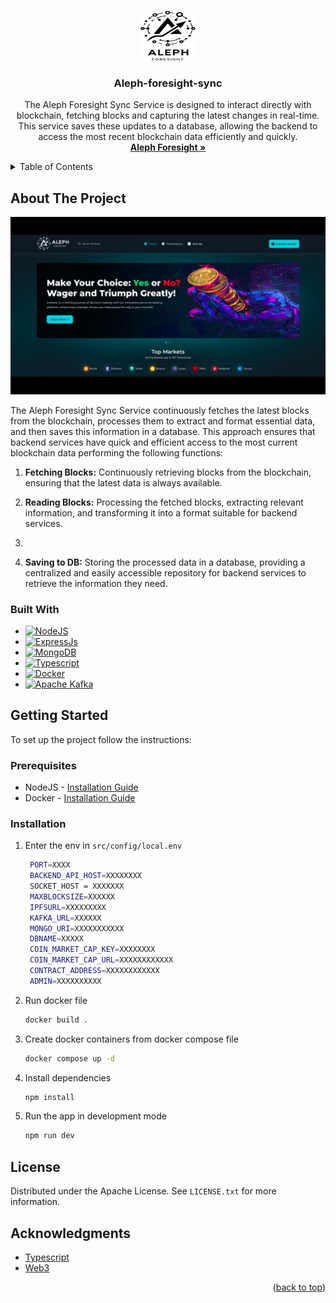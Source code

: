 <a name="readme-top"></a>

<!-- PROJECT LOGO -->
<br />
<div align="center">
  <a href="https://alephzero.org/">
    <img src="images/logo.png" alt="Logo" width="90" height="80">
  </a>

  <h3 align="center">Aleph-foresight-sync</h3>

  <p align="center">
     The Aleph Foresight Sync Service is designed to interact directly with blockchain, fetching blocks and capturing the latest changes in real-time. This service saves these updates to a database, allowing the backend to access the most recent blockchain data efficiently and quickly.
    <br />
    <a href="https://alephzero.org/"><strong>Aleph Foresight »</strong></a>
    <br />
  </p>
</div>



<!-- TABLE OF CONTENTS -->
<details>
  <summary>Table of Contents</summary>
  <ol>
    <li>
      <a href="#about-the-project">About The Project</a>
      <ul>
        <li><a href="#built-with">Built With</a></li>
      </ul>
    </li>
    <li>
      <a href="#getting-started">Getting Started</a>
      <ul>
        <li><a href="#prerequisites">Prerequisites</a></li>
        <li><a href="#installation">Installation</a></li>
      </ul>
    </li>
    <li><a href="#license">License</a></li>
    <li><a href="#acknowledgments">Acknowledgments</a></li>
  </ol>
</details>



<!-- ABOUT THE PROJECT -->
## About The Project

<img width="1436" alt="Aleph home page" src="images/home.png">


The Aleph Foresight Sync Service continuously fetches the latest blocks from the blockchain, processes them to extract and format essential data, and then saves this information in a database. This approach ensures that backend services have quick and efficient access to the most current blockchain data performing the following functions:


1. **Fetching Blocks:** Continuously retrieving blocks from the blockchain, ensuring that the latest data is always available.

2. **Reading Blocks:**  Processing the fetched blocks, extracting relevant information, and transforming it into a format suitable for backend services.
3. 
4. **Saving to DB:** Storing the processed data in a database, providing a centralized and easily accessible repository for backend services to retrieve the information they need.


### Built With

* [![NodeJS][NodeJS]][Node-url]
* [![ExpressJs][ExpressJS]][Express-url]
* [![MongoDB][MongoDB]][MongoDB-url]
* [![Typescript][Typescript]][Typescript-url]
* [![Docker][Docker]][Docker-url]
* [![Apache Kafka][Apache Kafka]][Kafka-url]

<!-- GETTING STARTED -->
## Getting Started

To set up the project follow the instructions:

### Prerequisites

* NodeJS - [Installation Guide](https://nodejs.org/en/download/package-manager)
* Docker - [Installation Guide](https://docs.docker.com/get-docker/)

### Installation


1. Enter the env in `src/config/local.env`
   ```sh
    PORT=XXXX
    BACKEND_API_HOST=XXXXXXXX
    SOCKET_HOST = XXXXXXX 
    MAXBLOCKSIZE=XXXXXX
    IPFSURL=XXXXXXXXX
    KAFKA_URL=XXXXXX
    MONGO_URI=XXXXXXXXXXX
    DBNAME=XXXXX
    COIN_MARKET_CAP_KEY=XXXXXXXX
    COIN_MARKET_CAP_URL=XXXXXXXXXXXX
    CONTRACT_ADDRESS=XXXXXXXXXXXX
    ADMIN=XXXXXXXXXX
    ```
2. Run docker file
   ```sh
   docker build .
   ```   
3. Create docker containers from docker compose file
   ```sh
   docker compose up -d
   ```  
4. Install dependencies
   ```sh
   npm install
   ```   
5. Run the app in development mode
   ```sh
   npm run dev
   ```  

<!-- LICENSE -->
## License

Distributed under the Apache License. See `LICENSE.txt` for more information.


<!-- ACKNOWLEDGMENTS -->
## Acknowledgments

* [Typescript](https://www.typescriptlang.org/)
* [Web3](https://web3js.readthedocs.io/en/v1.10.0/)

<p align="right">(<a href="#readme-top">back to top</a>)</p>

<!-- MARKDOWN LINKS & IMAGES -->

[NodeJS]: https://img.shields.io/badge/nodejs-green?style=for-the-badge&logo=nodedotjs&logoColor=white
[Node-url]: https://nodejs.org/en/docs
[ExpressJS]: https://img.shields.io/badge/expressjs-grey?style=for-the-badge&logo=expressdotjs&logoColor=white
[Express-url]: https://expressjs.com/
[MongoDB]: https://img.shields.io/badge/MongoDB-%234ea94b.svg?style=for-the-badge&logo=mongodb&logoColor=white
[MongoDB-url]:https://www.mongodb.com/docs/
[Typescript]: https://img.shields.io/badge/typescript-blue?style=for-the-badge&logo=typescript&logoColor=white
[Typescript-url]: https://www.typescriptlang.org/
[Docker]:https://img.shields.io/badge/docker-%230db7ed.svg?style=for-the-badge&logo=docker&logoColor=white
[Docker-url]:https://docs.docker.com/
[Apache Kafka]:https://img.shields.io/badge/Apache%20Kafka-000?style=for-the-badge&logo=apachekafka
[Kafka-url]:https://kafka.apache.org/documentation/

